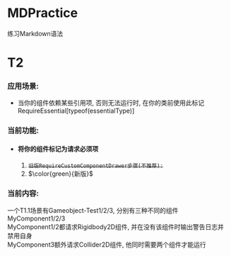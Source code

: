 # MDPractice
练习Markdown语法

# T2
### 应用场景: 
- 当你的组件依赖某些引用项, 否则无法运行时, 在你的类前使用此标记RequireEssential[typeof(essentialType)]
### 当前功能: 
- #### 将你的组件标记为请求必须项
    1. ~~`旧版RequireCustomComponentDrawer步骤(不推荐):`~~
    1. $\color{green}{新版}$

### 当前内容: 
一个T1.1场景有Gameobject-Test1/2/3, 分别有三种不同的组件MyComponent1/2/3  
MyComponent1/2都请求Rigidbody2D组件, 并在没有该组件时输出警告日志并禁用自身  
MyComponent3额外请求Collider2D组件, 他同时需要两个组件才能运行